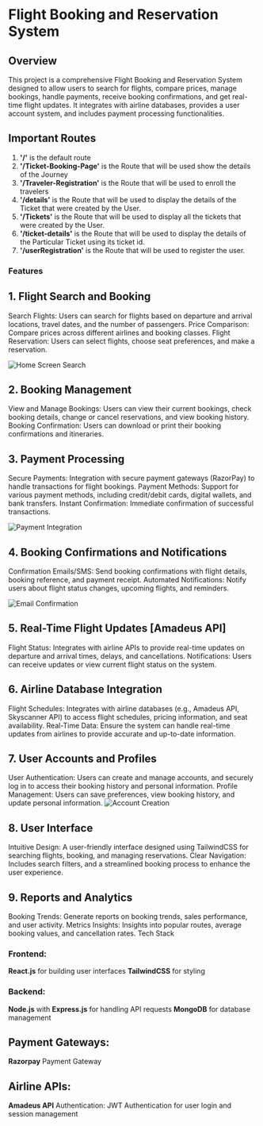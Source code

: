 # Flight Booking and Reservation System
## Overview
This project is a comprehensive Flight Booking and Reservation System designed to allow users to search for flights, compare prices, manage bookings, handle payments, receive booking confirmations, and get real-time flight updates. It integrates with airline databases, provides a user account system, and includes payment processing functionalities.



## Important Routes

1. **'/'** is the default route
2. **'/Ticket-Booking-Page'** is the Route that will be used show the details of the Journey
3. **'/Traveler-Registration'** is the Route that will be used to enroll the travelers
4. **'/details'** is the Route that will be used to display the details of the Ticket that were created by the User.
5. **'/Tickets'** is the Route that will be used to display all the tickets that were created by the User.
6. **'/ticket-details'** is the Route that will be used to display the details of the Particular Ticket using its ticket id.
7. **'/userRegistration'** is the Route that will be used to register the user. 


### Features
## 1. Flight Search and Booking
Search Flights: Users can search for flights based on departure and arrival locations, travel dates, and the number of passengers.
Price Comparison: Compare prices across different airlines and booking classes.
Flight Reservation: Users can select flights, choose seat preferences, and make a reservation.



![Home Screen Search](../Images/Home%20Screen%20Search.png)




## 2. Booking Management
View and Manage Bookings: Users can view their current bookings, check booking details, change or cancel reservations, and view booking history.
Booking Confirmation: Users can download or print their booking confirmations and itineraries.




## 3. Payment Processing
Secure Payments: Integration with secure payment gateways (RazorPay) to handle transactions for flight bookings.
Payment Methods: Support for various payment methods, including credit/debit cards, digital wallets, and bank transfers.
Instant Confirmation: Immediate confirmation of successful transactions.

![Payment Integration](../Images/Payment%20Integrationi.png)


## 4. Booking Confirmations and Notifications
Confirmation Emails/SMS: Send booking confirmations with flight details, booking reference, and payment receipt.
Automated Notifications: Notify users about flight status changes, upcoming flights, and reminders.

![Email  Confirmation](../Images/Email%20SS.png)


## 5. Real-Time Flight Updates [Amadeus API]
Flight Status: Integrates with airline APIs to provide real-time updates on departure and arrival times, delays, and cancellations.
Notifications: Users can receive updates or view current flight status on the system.
## 6. Airline Database Integration
Flight Schedules: Integrates with airline databases (e.g., Amadeus API, Skyscanner API) to access flight schedules, pricing information, and seat availability.
Real-Time Data: Ensure the system can handle real-time updates from airlines to provide accurate and up-to-date information.
## 7. User Accounts and Profiles
User Authentication: Users can create and manage accounts, and securely log in to access their booking history and personal information.
Profile Management: Users can save preferences, view booking history, and update personal information.
![Account   Creation ](../Images/Registration%20of%20User.png)

## 8. User Interface
Intuitive Design: A user-friendly interface designed using TailwindCSS for searching flights, booking, and managing reservations.
Clear Navigation: Includes search filters, and a streamlined booking process to enhance the user experience.
## 9. Reports and Analytics
Booking Trends: Generate reports on booking trends, sales performance, and user activity.
Metrics Insights: Insights into popular routes, average booking values, and cancellation rates.
Tech Stack
### Frontend:
**React.js** for building user interfaces
**TailwindCSS** for styling
### Backend:
**Node.js** with **Express.js** for handling API requests
**MongoDB** for database management
## Payment Gateways:
**Razorpay** Payment    Gateway
## Airline APIs:
**Amadeus API**
Authentication:
JWT Authentication for user login and session management